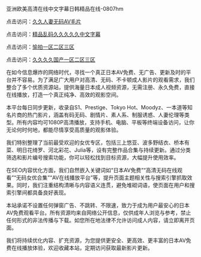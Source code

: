 亚洲欧美高清在线中文字幕日韩精品在线-0807hm

点击访问：<a href="https://heiliaoow5kzm.pages.dev">久久人妻无码AⅤ毛片</a>

点击访问：<a href="https://heiliaowzu4ur.pages.dev">精品乱码久久久久久中文字幕</a>

点击访问：<a href="https://heiliao2dmwwy.pages.dev">愉拍一区二区三区</a>

点击访问：<a href="https://heiliaoxqkkct.pages.dev">久久久久国产一区二区三区</a>


在如今信息爆炸的网络时代，寻找一个真正日本AV免费、无广告、更新及时的平台并不容易。为了满足广大用户对高清、无码、不卡顿成人影片的观看需求，我们整合了多个优质资源站，提供海量日本成人视频资源，无需注册、永久免费，直接在线播放，打造一个真正纯净、高效的观影空间。

本平台每日同步更新，收录自S1、Prestige、Tokyo Hot、Moodyz、一本道等知名片商的热门影片，涵盖有码无码、剧情片、素人系、制服诱惑、人妻伦理等类型。所有内容均可1080P高清播放，支持手机、电脑、平板等终端设备访问，让你无论何时何地，都能尽情享受高质量的观影体验。

我们特别整理了当前最受欢迎的女优专区，包括三上悠亚、波多野结衣、桥本有菜、明日花绮罗、河北彩花、Julia等，设有完整作品合集与持续更新。通过分类筛选和影片编号搜索功能，你可以轻松找到目标资源，大幅提升使用效率。

在SEO内容优化方面，我们自然嵌入关键词如“日本AV免费”“高清无码在线观看”“无码女优合集”“AV在线播放平台”等，提升页面主题相关性与搜索引擎抓取效果。同时，我们注重结构清晰与内容语义连贯，避免堆砌词语，使页面在用户和搜索引擎间都具备良好表现。

本站承诺不设置任何弹窗广告、不跳转、不限速，致力于成为用户最安心的日本AV免费观看平台。所有资源均来自网络公开信息，仅供成年人浏览与参考，禁止任何形式的非法传播与下载。如您所在地法律不允许访问成人内容，请立即离开页面。

我们将持续优化内容、扩充资源，为您提供更安全、更高效、更丰富的日本AV免费在线播放体验，欢迎收藏本站，定期访问获取最新影片更新。


<span style="display:none;">[Canonical link](https://github.com/dd64069/33659 ）</span>
